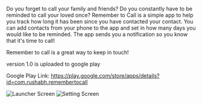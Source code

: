 Do you forget to call your family and friends? Do you constantly have to be reminded to call your loved once?
Remember to Call is a simple app to help you track how long it has been since you have contacted your contact. 
You can add contacts from your phone to the app and set in how many days you would like to be reminded. The app sends you a notification so you know that it's time to call!

Remember to call is a great way to keep in touch!

version 1.0 is uploaded to google play

Google Play Link: https://play.google.com/store/apps/details?id=com.rushabh.remembertocall

![Launcher Screen](https://raw.github.com/padaliarushabh/remembertocall/master/RememberToCall_Public_Files/main.png)
![Setting Screen](https://raw.github.com/padaliarushabh/remembertocall/master/RememberToCall_Public_Files/setting.png)
